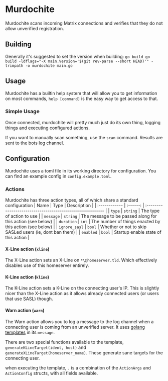 # Murdochite

Murdochite scans incoming Matrix connections and verifies that they do not allow
unverified registration.

## Building

Generally it's suggested to set the version when building:
`go build go build -ldflags="-X main.Version='$(git rev-parse --short HEAD)'" -trimpath -o murdochite main.go`

## Usage

Murdochite has a builtin help system that will allow you to get information on
most commands, `help [command]` is the easy way to get access to that.

### Simple Usage

Once connected, murdochite will pretty much just do its own thing,
logging things and executing configured actions.

If you want to manually scan something, use the `scan` command.
Results are sent to the bots log channel.

## Configuration

Murdochite uses a toml file in its working directory for configuration.
You can find an example config in `config.example.toml`.

### Actions

Murdochite has three action types, all of which share a standard configuration
| Name          |   Type   | Description                                                |
| :------------ | :------: | :--------------------------------------------------------- |
| `type`        | `string` | The type of action to use                                  |
| `message`     | `string` | The message to be passed along for this action (see below) |
| `duration`    |  `int`   | The number of things enacted by this action (see below)    |
| `ignore_sasl` |  `bool`  | Whether or not to skip SASLed users (ie, dont ban them)    |
| `enabled`     |  `bool`  | Startup enable state of this action                        |


#### X-Line action (`xline`)

The X-Line action sets an X-Line on `*\@homeserver.tld`. Which effectively
disables use of this homeserver entirely.

#### K-Line action (`kline`)

The K-Line action sets a K-Line on the connecting user's IP.
This is slightly nicer than the X-Line action as it allows already connected
users (or users that use SASL) though.

#### Warn action (`warn`)

The Warn action allows you to log a message to the log channel when a connecting
user is coming from an unverified server. 
It uses [golang templates](https://golang.org/pkg/text/template/) in its `message`.

There are two special functions available to the template,
`generateKLineTarget(ident, host)` and `generateXLineTarget(homeserver_name)`.
These generate sane targets for the connecting user.

when executing the template, `.` is a combination of the `ActionArgs` and
`ActionConfig` structs, with all fields available.
